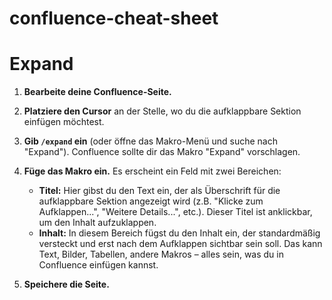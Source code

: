# confluence-cheat-sheet


# Expand
1.  **Bearbeite deine Confluence-Seite.**
2.  **Platziere den Cursor** an der Stelle, wo du die aufklappbare Sektion einfügen möchtest.
3.  **Gib `/expand` ein** (oder öffne das Makro-Menü und suche nach "Expand").  Confluence sollte dir das Makro "Expand" vorschlagen.
4.  **Füge das Makro ein.**  Es erscheint ein Feld mit zwei Bereichen:
    *   **Titel:** Hier gibst du den Text ein, der als Überschrift für die aufklappbare Sektion angezeigt wird (z.B. "Klicke zum Aufklappen...", "Weitere Details...", etc.).  Dieser Titel ist anklickbar, um den Inhalt aufzuklappen.
    *   **Inhalt:** In diesem Bereich fügst du den Inhalt ein, der standardmäßig versteckt und erst nach dem Aufklappen sichtbar sein soll. Das kann Text, Bilder, Tabellen, andere Makros – alles sein, was du in Confluence einfügen kannst.

5.  **Speichere die Seite.**

